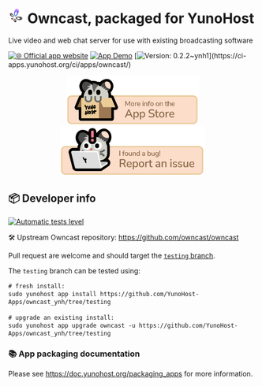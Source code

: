 <!--
N.B.: This README was automatically generated by <https://github.com/YunoHost/apps_tools/blob/main/readme_generator>
It shall NOT be edited by hand.
-->

<h1>
  <img src="https://raw.githubusercontent.com/YunoHost/apps/main/logos/owncast.png" width="32px" alt="Logo of Owncast">
  Owncast, packaged for YunoHost
</h1>

Live video and web chat server for use with existing broadcasting software

[![🌐 Official app website](https://img.shields.io/badge/Official_app_website-darkgreen?style=for-the-badge)](https://owncast.online/)
[![App Demo](https://img.shields.io/badge/App_Demo-blue?style=for-the-badge)](https://watch.owncast.online/)
[![Version: 0.2.2~ynh1](https://img.shields.io/badge/Version-0.2.2~ynh1-rgba(0,150,0,1)?style=for-the-badge)](https://ci-apps.yunohost.org/ci/apps/owncast/)

<div align="center">
<a href="https://apps.yunohost.org/app/owncast"><img height="100px" src="https://github.com/YunoHost/yunohost-artwork/raw/refs/heads/main/badges/neopossum-badges/badge_more_info_on_the_appstore.svg"/></a>
<a href="https://github.com/YunoHost-Apps/owncast_ynh/issues"><img height="100px" src="https://github.com/YunoHost/yunohost-artwork/raw/refs/heads/main/badges/neopossum-badges/badge_report_an_issue.svg"/></a>
</div>

## 📦 Developer info

[![Automatic tests level](https://apps.yunohost.org/badge/cilevel/owncast)](https://ci-apps.yunohost.org/ci/apps/owncast/)

🛠️ Upstream Owncast repository: <https://github.com/owncast/owncast>

Pull request are welcome and should target the [`testing` branch](https://github.com/YunoHost-Apps/owncast_ynh/tree/testing).

The `testing` branch can be tested using:
```
# fresh install:
sudo yunohost app install https://github.com/YunoHost-Apps/owncast_ynh/tree/testing

# upgrade an existing install:
sudo yunohost app upgrade owncast -u https://github.com/YunoHost-Apps/owncast_ynh/tree/testing
```

### 📚 App packaging documentation

Please see <https://doc.yunohost.org/packaging_apps> for more information.